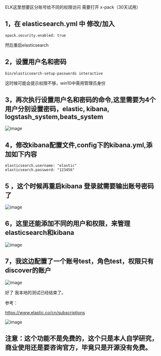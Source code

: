ELK这里想要区分账号给不同的权限访问 需要打开 x-pack（30天试用）

## 1，在 elasticsearch.yml 中 修改/加入

```
xpack.security.enabled: true
```
然后重启elasticsearch

## 2，设置用户名和密码
```
bin/elasticsearch-setup-passwords interactive
```
这时候可能会提示权限不够，win10中需用管理员身份

## 3，再次执行设置用户名和密码的命令,这里需要为4个用户分别设置密码，elastic, kibana, logstash_system,beats_system
![image](https://img-blog.csdnimg.cn/20190827111652330.png?x-oss-process=image/watermark,type_ZmFuZ3poZW5naGVpdGk,shadow_10,text_aHR0cHM6Ly9ibG9nLmNzZG4ubmV0L3FxXzM1MzQ5MTE0,size_16,color_FFFFFF,t_70)

## 4，修改kibana配置文件,config下的kibana.yml,添加如下内容
```
elasticsearch.username: "elastic"
elasticsearch.password: "123456"
```
## 5 ，这个时候再重启kibana 登录就需要输出账号密码了
![image](https://img-blog.csdnimg.cn/201908271118127.png?x-oss-process=image/watermark,type_ZmFuZ3poZW5naGVpdGk,shadow_10,text_aHR0cHM6Ly9ibG9nLmNzZG4ubmV0L3FxXzM1MzQ5MTE0,size_16,color_FFFFFF,t_70)

## 6，这里还能添加不同的用户和权限，来管理elasticsearch和kibana
![image](https://img-blog.csdnimg.cn/20190827112229991.png?x-oss-process=image/watermark,type_ZmFuZ3poZW5naGVpdGk,shadow_10,text_aHR0cHM6Ly9ibG9nLmNzZG4ubmV0L3FxXzM1MzQ5MTE0,size_16,color_FFFFFF,t_70)

## 7，我这边配置了一个账号test，角色test，权限只有discover的账户

![image](https://img-blog.csdnimg.cn/20190827112420704.png?x-oss-process=image/watermark,type_ZmFuZ3poZW5naGVpdGk,shadow_10,text_aHR0cHM6Ly9ibG9nLmNzZG4ubmV0L3FxXzM1MzQ5MTE0,size_16,color_FFFFFF,t_70)
 

好了 我本地的测试已经结束了。

参考：

https://www.elastic.co/cn/subscriptions

![image](https://img-blog.csdnimg.cn/20190827111231533.png?x-oss-process=image/watermark,type_ZmFuZ3poZW5naGVpdGk,shadow_10,text_aHR0cHM6Ly9ibG9nLmNzZG4ubmV0L3FxXzM1MzQ5MTE0,size_16,color_FFFFFF,t_70)

## 注意：这个功能不是免费的，这个只是本人自学研究，商业使用还是要咨询官方，毕竟只是开源没有免费。
